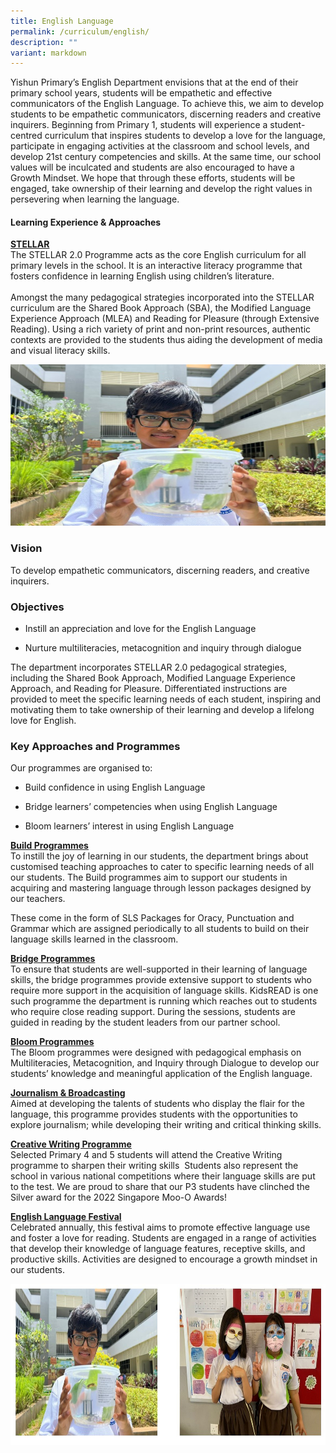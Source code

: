 ```yaml
---
title: English Language
permalink: /curriculum/english/
description: ""
variant: markdown
---
```

Yishun Primary’s English Department envisions that at the end of their primary school years, students will be empathetic and effective communicators of the English Language. To achieve this, we aim to develop students to be empathetic communicators, discerning readers and creative inquirers. Beginning from Primary 1, students will experience a student-centred curriculum that inspires students to develop a love for the language, participate in engaging activities at the classroom and school levels, and develop 21st century competencies and skills. At the same time, our school values will be inculcated and students are also encouraged to have a Growth Mindset. We hope that through these efforts, students will be engaged, take ownership of their learning and develop the right values in persevering when learning the language.

#### **Learning Experience &amp; Approaches**

**<u>STELLAR</u>**
<br>
The STELLAR 2.0 Programme acts as the core English curriculum for all primary levels in the school. It is an interactive literacy programme that fosters confidence in learning English using children’s literature.
<br>
<br>
Amongst the many pedagogical strategies incorporated into the STELLAR curriculum are the Shared Book Approach (SBA), the Modified Language Experience Approach (MLEA) and Reading for Pleasure (through Extensive Reading). Using a rich variety of print and non-print resources, authentic contexts are provided to the students thus aiding the development of media and visual literacy skills.

<img src="/images/Experience/Curriculum/english_01_v2.jpg" style="width:700px;height:258px">








### **Vision**

To develop empathetic communicators, discerning readers, and creative inquirers.&nbsp;

### **Objectives**

*   Instill an appreciation and love for the English Language&nbsp;
    
*   Nurture multiliteracies, metacognition and inquiry through dialogue
    
The department incorporates STELLAR 2.0 pedagogical strategies, including the Shared Book Approach, Modified Language Experience Approach, and Reading for Pleasure. Differentiated instructions are provided to meet the specific learning needs of each student, inspiring and motivating them to take ownership of their learning and develop a lifelong love for English.

### **Key Approaches and Programmes**

Our programmes are organised to:

*   Build confidence in using English Language
    
*   Bridge learners’ competencies when using English Language
    
*   Bloom learners’ interest in using English Language

**<u>Build Programmes</u>**
<br>
To instill the joy of learning in our students, the department brings about customised teaching approaches to cater to specific learning needs of all our students. The Build programmes aim to support our students in acquiring and mastering language through lesson packages designed by our teachers.&nbsp;

These come in the form of SLS Packages for Oracy, Punctuation and Grammar which are assigned periodically to all students to build on their language skills learned in the classroom.

**<u>Bridge Programmes</u>**
<br>
To ensure that students are well-supported in their learning of language skills, the bridge programmes provide extensive support to students who require more support in the acquisition of language skills. KidsREAD is one such programme the department is running which reaches out to students who require close reading support. During the sessions, students are guided in reading by the student leaders from our partner school.

**<u>Bloom Programmes</u>**
<br>
The Bloom programmes were designed with pedagogical emphasis on Multiliteracies, Metacognition, and Inquiry through Dialogue to develop our students’ knowledge and meaningful application of the English language.

**<u>Journalism &amp; Broadcasting</u>**
<br>
Aimed at developing the talents of students who display the flair for the language, this programme provides students with the opportunities to explore journalism; while developing their writing and critical thinking skills.&nbsp;

**<u>Creative Writing Programme</u>**
<br>
Selected Primary 4 and 5 students will attend the Creative Writing programme to sharpen their writing skills&nbsp; Students also represent the school in various national competitions where their language skills are put to the test. We are proud to share that our P3 students have clinched the Silver award for the 2022 Singapore Moo-O Awards!

**<u>English Language Festival</u>**
<br>
Celebrated annually, this festival aims to promote effective language use and foster a love for reading. Students are engaged in a range of activities that develop their knowledge of language features, receptive skills, and productive skills. Activities are designed to encourage a growth mindset in our students.

<img src="/images/Experience/Curriculum/english_01_v1.jpg" style="width:700px;height:258px">